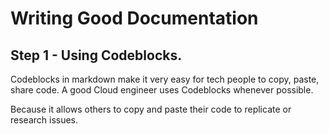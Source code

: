 # Writing Good Documentation

## Step 1 - Using Codeblocks.

Codeblocks in markdown make it very easy for tech people to copy, paste, share code.
A good Cloud engineer uses Codeblocks whenever possible.

Because it allows others to copy and paste their code to replicate or research issues.

